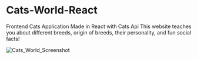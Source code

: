 # Cats-World-React
Frontend Cats Application Made in React with Cats Api
This website teaches you about different breeds, origin of breeds, their personality, and fun social facts!

![Cats_World_Screenshot](https://github.com/jasmineah222/Cats-World-React/assets/145783533/d95fa290-59c0-4fa3-84af-0be6ad6812ff)
